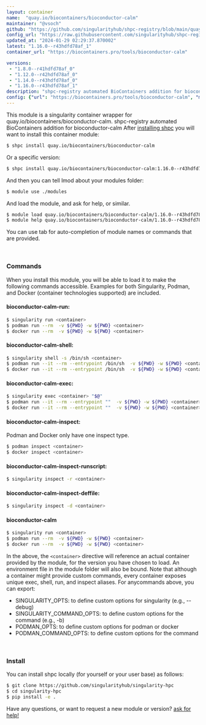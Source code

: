 ```yaml
---
layout: container
name:  "quay.io/biocontainers/bioconductor-calm"
maintainer: "@vsoch"
github: "https://github.com/singularityhub/shpc-registry/blob/main/quay.io/biocontainers/bioconductor-calm/container.yaml"
config_url: "https://raw.githubusercontent.com/singularityhub/shpc-registry/main/quay.io/biocontainers/bioconductor-calm/container.yaml"
updated_at: "2024-01-29 02:29:37.870002"
latest: "1.16.0--r43hdfd78af_1"
container_url: "https://biocontainers.pro/tools/bioconductor-calm"

versions:
 - "1.8.0--r41hdfd78af_0"
 - "1.12.0--r42hdfd78af_0"
 - "1.14.0--r43hdfd78af_0"
 - "1.16.0--r43hdfd78af_1"
description: "shpc-registry automated BioContainers addition for bioconductor-calm"
config: {"url": "https://biocontainers.pro/tools/bioconductor-calm", "maintainer": "@vsoch", "description": "shpc-registry automated BioContainers addition for bioconductor-calm", "latest": {"1.16.0--r43hdfd78af_1": "sha256:d2b4f66df3b33ce83ae97057c0aca25e69ee9369e131b6259126b9f468a4ddce"}, "tags": {"1.8.0--r41hdfd78af_0": "sha256:858659121abac4147701ff616c8367adc45c70d0a2e194efcf54b01730176f85", "1.12.0--r42hdfd78af_0": "sha256:0a1eedd3df9dff6320293ce44f6a0e00dfef677d5fbbc393322ca08ce522e351", "1.14.0--r43hdfd78af_0": "sha256:5cf689b729a86b79c0a081e1602e5176c23d509843860976659bb00c626876b7", "1.16.0--r43hdfd78af_1": "sha256:d2b4f66df3b33ce83ae97057c0aca25e69ee9369e131b6259126b9f468a4ddce"}, "docker": "quay.io/biocontainers/bioconductor-calm"}
---
```


This module is a singularity container wrapper for quay.io/biocontainers/bioconductor-calm.
shpc-registry automated BioContainers addition for bioconductor-calm
After [installing shpc](#install) you will want to install this container module:


```bash
$ shpc install quay.io/biocontainers/bioconductor-calm
```

Or a specific version:

```bash
$ shpc install quay.io/biocontainers/bioconductor-calm:1.16.0--r43hdfd78af_1
```

And then you can tell lmod about your modules folder:

```bash
$ module use ./modules
```

And load the module, and ask for help, or similar.

```bash
$ module load quay.io/biocontainers/bioconductor-calm/1.16.0--r43hdfd78af_1
$ module help quay.io/biocontainers/bioconductor-calm/1.16.0--r43hdfd78af_1
```

You can use tab for auto-completion of module names or commands that are provided.

<br>

### Commands

When you install this module, you will be able to load it to make the following commands accessible.
Examples for both Singularity, Podman, and Docker (container technologies supported) are included.

#### bioconductor-calm-run:

```bash
$ singularity run <container>
$ podman run --rm  -v ${PWD} -w ${PWD} <container>
$ docker run --rm  -v ${PWD} -w ${PWD} <container>
```

#### bioconductor-calm-shell:

```bash
$ singularity shell -s /bin/sh <container>
$ podman run --it --rm --entrypoint /bin/sh  -v ${PWD} -w ${PWD} <container>
$ docker run --it --rm --entrypoint /bin/sh  -v ${PWD} -w ${PWD} <container>
```

#### bioconductor-calm-exec:

```bash
$ singularity exec <container> "$@"
$ podman run --it --rm --entrypoint ""  -v ${PWD} -w ${PWD} <container> "$@"
$ docker run --it --rm --entrypoint ""  -v ${PWD} -w ${PWD} <container> "$@"
```

#### bioconductor-calm-inspect:

Podman and Docker only have one inspect type.

```bash
$ podman inspect <container>
$ docker inspect <container>
```

#### bioconductor-calm-inspect-runscript:

```bash
$ singularity inspect -r <container>
```

#### bioconductor-calm-inspect-deffile:

```bash
$ singularity inspect -d <container>
```



#### bioconductor-calm

```bash
$ singularity run <container>
$ podman run --rm  -v ${PWD} -w ${PWD} <container>
$ docker run --rm  -v ${PWD} -w ${PWD} <container>
```


In the above, the `<container>` directive will reference an actual container provided
by the module, for the version you have chosen to load. An environment file in the
module folder will also be bound. Note that although a container
might provide custom commands, every container exposes unique exec, shell, run, and
inspect aliases. For anycommands above, you can export:

 - SINGULARITY_OPTS: to define custom options for singularity (e.g., --debug)
 - SINGULARITY_COMMAND_OPTS: to define custom options for the command (e.g., -b)
 - PODMAN_OPTS: to define custom options for podman or docker
 - PODMAN_COMMAND_OPTS: to define custom options for the command

<br>

### Install

You can install shpc locally (for yourself or your user base) as follows:

```bash
$ git clone https://github.com/singularityhub/singularity-hpc
$ cd singularity-hpc
$ pip install -e .
```

Have any questions, or want to request a new module or version? [ask for help!](https://github.com/singularityhub/singularity-hpc/issues)